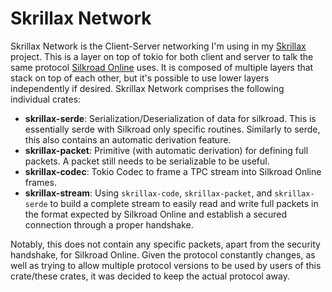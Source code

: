 # Skrillax Network

Skrillax Network is the Client-Server networking I'm using in my [Skrillax](https://github.com/kumpelblase2/skrillax)
project. This is a layer on top of tokio for both client and server to talk the same
protocol [Silkroad Online](https://joymax.com/silkroad) uses. It is composed of multiple layers that stack on top of
each other, but it's possible to use lower layers independently if desired. Skrillax Network comprises the following
individual crates:

- __skrillax-serde__: Serialization/Deserialization of data for silkroad. This is essentially serde with Silkroad only
  specific routines. Similarly to serde, this also contains an automatic derivation feature.
- __skrillax-packet__: Primitive (with automatic derivation) for defining full packets. A packet still needs to be
  serializable to be useful.
- __skrillax-codec__: Tokio Codec to frame a TPC stream into Silkroad Online frames.
- __skrillax-stream__: Using `skrillax-code`, `skrillax-packet`, and `skrillax-serde` to build a complete stream to
  easily read and write full packets in the format expected by Silkroad Online and establish a secured connection
  through a proper handshake.

Notably, this does not contain any specific packets, apart from the security handshake, for Silkroad Online. Given the
protocol constantly changes, as well as trying to allow multiple protocol versions to be used by users of this
crate/these crates, it was decided to keep the actual protocol away. 

